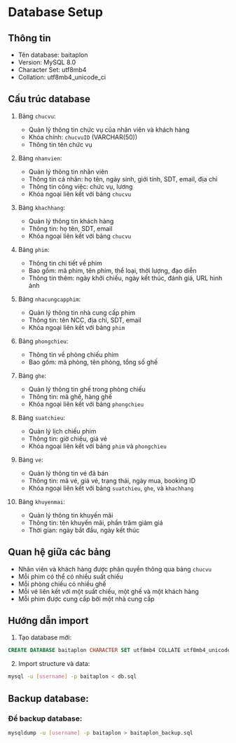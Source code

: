 # Database Setup

## Thông tin
- Tên database: baitaplon
- Version: MySQL 8.0
- Character Set: utf8mb4
- Collation: utf8mb4_unicode_ci

## Cấu trúc database

1. Bảng `chucvu`:
   - Quản lý thông tin chức vụ của nhân viên và khách hàng
   - Khóa chính: `chucvuID` (VARCHAR(50))
   - Thông tin tên chức vụ

2. Bảng `nhanvien`:
   - Quản lý thông tin nhân viên
   - Thông tin cá nhân: họ tên, ngày sinh, giới tính, SDT, email, địa chỉ
   - Thông tin công việc: chức vụ, lương
   - Khóa ngoại liên kết với bảng `chucvu`

3. Bảng `khachhang`:
   - Quản lý thông tin khách hàng
   - Thông tin: họ tên, SDT, email
   - Khóa ngoại liên kết với bảng `chucvu`

4. Bảng `phim`:
   - Thông tin chi tiết về phim
   - Bao gồm: mã phim, tên phim, thể loại, thời lượng, đạo diễn
   - Thông tin thêm: ngày khởi chiếu, ngày kết thúc, đánh giá, URL hình ảnh

5. Bảng `nhacungcapphim`:
   - Quản lý thông tin nhà cung cấp phim
   - Thông tin: tên NCC, địa chỉ, SDT, email
   - Khóa ngoại liên kết với bảng `phim`

6. Bảng `phongchieu`:
   - Thông tin về phòng chiếu phim
   - Bao gồm: mã phòng, tên phòng, tổng số ghế

7. Bảng `ghe`:
   - Quản lý thông tin ghế trong phòng chiếu
   - Thông tin: mã ghế, hàng ghế
   - Khóa ngoại liên kết với bảng `phongchieu`

8. Bảng `suatchieu`:
   - Quản lý lịch chiếu phim
   - Thông tin: giờ chiếu, giá vé
   - Khóa ngoại liên kết với bảng `phim` và `phongchieu`

9. Bảng `ve`:
   - Quản lý thông tin vé đã bán
   - Thông tin: mã vé, giá vé, trạng thái, ngày mua, booking ID
   - Khóa ngoại liên kết với bảng `suatchieu`, `ghe`, và `khachhang`

10. Bảng `khuyenmai`:
    - Quản lý thông tin khuyến mãi
    - Thông tin: tên khuyến mãi, phần trăm giảm giá
    - Thời gian: ngày bắt đầu, ngày kết thúc

## Quan hệ giữa các bảng
- Nhân viên và khách hàng được phân quyền thông qua bảng `chucvu`
- Mỗi phim có thể có nhiều suất chiếu
- Mỗi phòng chiếu có nhiều ghế
- Mỗi vé liên kết với một suất chiếu, một ghế và một khách hàng
- Mỗi phim được cung cấp bởi một nhà cung cấp

## Hướng dẫn import
1. Tạo database mới:
```sql
CREATE DATABASE baitaplon CHARACTER SET utf8mb4 COLLATE utf8mb4_unicode_ci;
```

2. Import structure và data:
```bash
mysql -u [username] -p baitaplon < db.sql
```
## Backup database: 
### Để backup database:
```bash
mysqldump -u [username] -p baitaplon > baitaplon_backup.sql
```